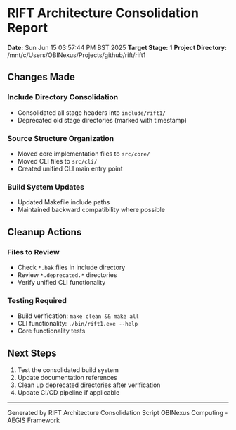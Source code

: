 # RIFT Architecture Consolidation Report

**Date:** Sun Jun 15 03:57:44 PM BST 2025
**Target Stage:** 1
**Project Directory:** /mnt/c/Users/OBINexus/Projects/github/rift/rift1

## Changes Made

### Include Directory Consolidation
- Consolidated all stage headers into `include/rift1/`
- Deprecated old stage directories (marked with timestamp)

### Source Structure Organization
- Moved core implementation files to `src/core/`
- Moved CLI files to `src/cli/`
- Created unified CLI main entry point

### Build System Updates
- Updated Makefile include paths
- Maintained backward compatibility where possible

## Cleanup Actions

### Files to Review
- Check `*.bak` files in include directory
- Review `*.deprecated.*` directories
- Verify unified CLI functionality

### Testing Required
- Build verification: `make clean && make all`
- CLI functionality: `./bin/rift1.exe --help`
- Core functionality tests

## Next Steps

1. Test the consolidated build system
2. Update documentation references
3. Clean up deprecated directories after verification
4. Update CI/CD pipeline if applicable

---
Generated by RIFT Architecture Consolidation Script
OBINexus Computing - AEGIS Framework

